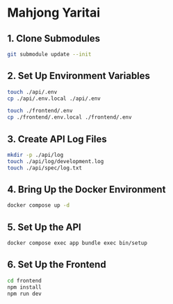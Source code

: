 # Mahjong Yaritai

## 1. Clone Submodules

```bash
git submodule update --init
```

## 2. Set Up Environment Variables

```bash
touch ./api/.env
cp ./api/.env.local ./api/.env

touch ./frontend/.env
cp ./frontend/.env.local ./frontend/.env
```

## 3. Create API Log Files

```bash
mkdir -p ./api/log
touch ./api/log/development.log
touch ./api/spec/log.txt
```

## 4. Bring Up the Docker Environment

```bash
docker compose up -d
```

## 5. Set Up the API

```bash
docker compose exec app bundle exec bin/setup
```

## 6. Set Up the Frontend

```bash
cd frontend
npm install
npm run dev
```
